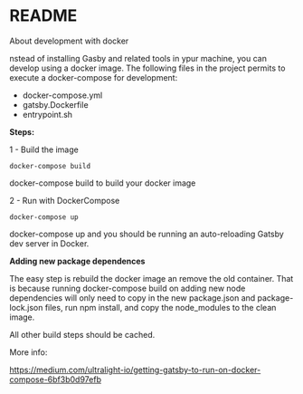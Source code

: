 

# README



About development with docker

nstead of installing Gasby and related tools in ypur machine, you can develop using a docker image. The following files in the project permits to execute a docker-compose for development:

- docker-compose.yml
- gatsby.Dockerfile
- entrypoint.sh



**Steps:**

1 -  Build the image

```
docker-compose build
```
docker-compose build to build your docker image

2 - Run with DockerCompose

```
docker-compose up
```
docker-compose up and you should be running an auto-reloading Gatsby dev server in Docker.



**Adding new package dependences**

The easy step is rebuild the docker image an remove the old container. That is because running docker-compose build on adding new node dependencies will only need to copy in the new package.json and package-lock.json files, run npm install, and copy the node_modules to the clean image. 

All other build steps should be cached.



More info:

https://medium.com/ultralight-io/getting-gatsby-to-run-on-docker-compose-6bf3b0d97efb